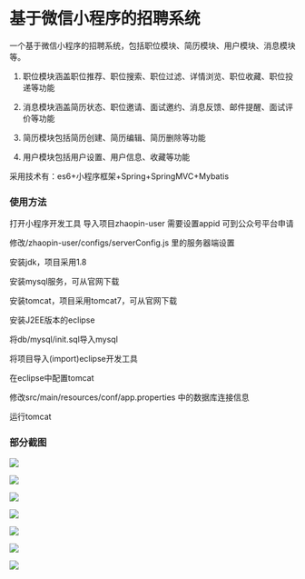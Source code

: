 # 基于微信小程序的招聘系统

一个基于微信小程序的招聘系统，包括职位模块、简历模块、用户模块、消息模块等。

1. 职位模块涵盖职位推荐、职位搜索、职位过滤、详情浏览、职位收藏、职位投递等功能

2. 消息模块涵盖简历状态、职位邀请、面试邀约、消息反馈、邮件提醒、面试评价等功能

3. 简历模块包括简历创建、简历编辑、简历删除等功能

4. 用户模块包括用户设置、用户信息、收藏等功能

采用技术有：es6+小程序框架+Spring+SpringMVC+Mybatis

### 使用方法

打开小程序开发工具 导入项目zhaopin-user 需要设置appid 可到公众号平台申请

修改/zhaopin-user/configs/serverConfig.js 里的服务器端设置


安装jdk，项目采用1.8

安装mysql服务，可从官网下载

安装tomcat，项目采用tomcat7，可从官网下载

安装J2EE版本的eclipse

将db/mysql/init.sql导入mysql

将项目导入(import)eclipse开发工具

在eclipse中配置tomcat

修改src/main/resources/conf/app.properties 中的数据库连接信息

运行tomcat


### 部分截图

![](https://github.com/linrui1994/zhaopin/blob/master/zhaopin-user/screenshot/20170303_190443.jpg)

![](https://github.com/linrui1994/zhaopin/blob/master/zhaopin-user/screenshot/20170303_190606.jpg)

![](https://github.com/linrui1994/zhaopin/blob/master/zhaopin-user/screenshot/20170303_190640.jpg)

![](https://github.com/linrui1994/zhaopin/blob/master/zhaopin-user/screenshot/20170303_190733.jpg)

![](https://github.com/linrui1994/zhaopin/blob/master/zhaopin-user/screenshot/20170303_190828.jpg)

![](https://github.com/linrui1994/zhaopin/blob/master/zhaopin-user/screenshot/20170303_191034.jpg)

![](https://github.com/linrui1994/zhaopin/blob/master/zhaopin-user/screenshot/20170303_191300.jpg)